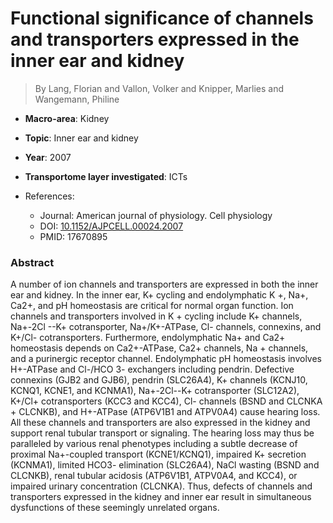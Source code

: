 # Functional significance of channels and transporters expressed in the inner ear and kidney

> By Lang, Florian and Vallon, Volker and Knipper, Marlies and Wangemann, Philine

- **Macro-area**: Kidney
- **Topic**: Inner ear and kidney
- **Year**: 2007
- **Transportome layer investigated**: ICTs

- References:
  - Journal: American journal of physiology. Cell physiology
  - DOI: [10.1152/AJPCELL.00024.2007](https://doi.org/10.1152/AJPCELL.00024.2007)
  - PMID: 17670895

### Abstract

A number of ion channels and transporters are expressed in both the inner ear and kidney. In the inner ear, K+ cycling and endolymphatic K +, Na+, Ca2+, and pH homeostasis are critical for normal organ function. Ion channels and transporters involved in K + cycling include K+ channels, Na+-2Cl --K+ cotransporter, Na+/K+-ATPase, Cl- channels, connexins, and K+/Cl- cotransporters. Furthermore, endolymphatic Na+ and Ca2+ homeostasis depends on Ca2+-ATPase, Ca2+ channels, Na + channels, and a purinergic receptor channel. Endolymphatic pH homeostasis involves H+-ATPase and Cl-/HCO 3- exchangers including pendrin. Defective connexins (GJB2 and GJB6), pendrin (SLC26A4), K+ channels (KCNJ10, KCNQ1, KCNE1, and KCNMA1), Na+-2Cl--K+ cotransporter (SLC12A2), K+/Cl+ cotransporters (KCC3 and KCC4), Cl- channels (BSND and CLCNKA + CLCNKB), and H+-ATPase (ATP6V1B1 and ATPV0A4) cause hearing loss. All these channels and transporters are also expressed in the kidney and support renal tubular transport or signaling. The hearing loss may thus be paralleled by various renal phenotypes including a subtle decrease of proximal Na+-coupled transport (KCNE1/KCNQ1), impaired K+ secretion (KCNMA1), limited HCO3- elimination (SLC26A4), NaCl wasting (BSND and CLCNKB), renal tubular acidosis (ATP6V1B1, ATPV0A4, and KCC4), or impaired urinary concentration (CLCNKA). Thus, defects of channels and transporters expressed in the kidney and inner ear result in simultaneous dysfunctions of these seemingly unrelated organs.
